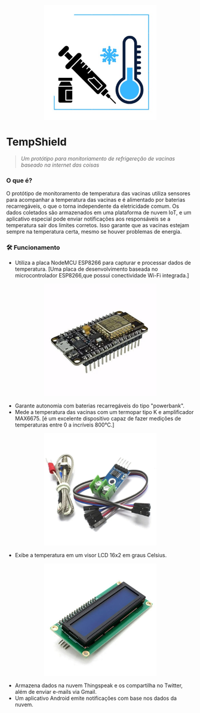 <p align="center">
  <img src="https://github.com/dayanenubia/TempShield/blob/main/assets/logo.jpeg" width="300" alt="TempShield Logo">
</p>

# TempShield  
>  *Um protótipo para monitoriamento de refrigereção de vacinas baseado na internet das coisas*

<h3 aling="right" <a name="features"></a> 
     O que é? 
</h3>

<p>
  O protótipo de monitoramento de temperatura das vacinas utiliza sensores para acompanhar a temperatura das vacinas e é alimentado por baterias recarregáveis, o que o torna independente da eletricidade comum. Os dados   
  coletados são armazenados em uma plataforma de nuvem IoT, e um aplicativo especial pode enviar notificações aos responsáveis se a temperatura sair dos limites corretos. Isso garante que as vacinas estejam sempre na 
  temperatura certa, mesmo se houver problemas de energia.
</p>

<h3 aling="right" <a name="requisito"></a>
  🛠 Funcionamento 
</h3>

- Utiliza a placa NodeMCU ESP8266 para capturar e processar dados de temperatura. [Uma placa de desenvolvimento baseada no microcontrolador ESP8266,que possui conectividade Wi-Fi integrada.]
<p align="center">
  <img src="https://github.com/dayanenubia/TempShield/blob/main/assets/nodemcu.jpeg" width="300" alt="TempShield Logo">
</p>
  
- Garante autonomia com baterias recarregáveis do tipo "powerbank".
- Mede a temperatura das vacinas com um termopar tipo K e amplificador MAX6675. [é um excelente dispositivo capaz de fazer medições de temperaturas entre 0 a incríveis 800°C.]
<p align="center">
  <img src="https://github.com/dayanenubia/TempShield/blob/main/assets/max6675.jpeg" width="300" alt="TempShield Logo">
</p>

- Exibe a temperatura em um visor LCD 16x2 em graus Celsius.
<p align="center">
  <img src="https://github.com/dayanenubia/TempShield/blob/main/assets/lcd.jpeg" width="300" alt="TempShield Logo">
</p>
  
- Armazena dados na nuvem Thingspeak e os compartilha no Twitter, além de enviar e-mails via Gmail.
- Um aplicativo Android emite notificações com base nos dados da nuvem.
